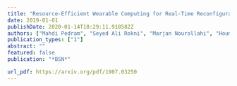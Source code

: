 ```yaml
---
title: "Resource-Efficient Wearable Computing for Real-Time Reconfigurable Machine Learning: A Cascading Binary Classification"
date: 2019-01-01
publishDate: 2020-01-14T10:29:11.918582Z
authors: ["Mahdi Pedram", "Seyed Ali Rokni", "Marjan Nourollahi", "Houman Homayoun", "Hassan Ghasemzadeh"]
publication_types: ["1"]
abstract: ""
featured: false
publication: "*BSN*"

url_pdf: https://arxiv.org/pdf/1907.03250
---
```


